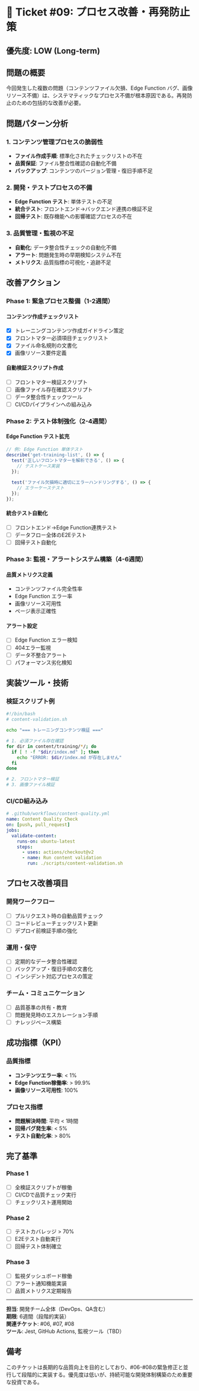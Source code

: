 # 🔄 Ticket #09: プロセス改善・再発防止策

## 優先度: **LOW (Long-term)**

## 問題の概要

今回発生した複数の問題（コンテンツファイル欠損、Edge Function バグ、画像リソース不備）は、システマティックなプロセス不備が根本原因である。再発防止のための包括的な改善が必要。

## 問題パターン分析

### 1. コンテンツ管理プロセスの脆弱性
- **ファイル作成手順**: 標準化されたチェックリストの不在
- **品質保証**: ファイル整合性確認の自動化不備
- **バックアップ**: コンテンツのバージョン管理・復旧手順不足

### 2. 開発・テストプロセスの不備
- **Edge Function テスト**: 単体テストの不足
- **統合テスト**: フロントエンド→バックエンド連携の検証不足
- **回帰テスト**: 既存機能への影響確認プロセスの不在

### 3. 品質管理・監視の不足
- **自動化**: データ整合性チェックの自動化不備
- **アラート**: 問題発生時の早期検知システム不在
- **メトリクス**: 品質指標の可視化・追跡不足

## 改善アクション

### Phase 1: 緊急プロセス整備（1-2週間）

#### コンテンツ作成チェックリスト
- [x] トレーニングコンテンツ作成ガイドライン策定
- [x] フロントマター必須項目チェックリスト
- [x] ファイル命名規則の文書化
- [x] 画像リソース要件定義

#### 自動検証スクリプト作成
- [ ] フロントマター検証スクリプト
- [ ] 画像ファイル存在確認スクリプト
- [ ] データ整合性チェックツール
- [ ] CI/CDパイプラインへの組み込み

### Phase 2: テスト体制強化（2-4週間）

#### Edge Function テスト拡充
```javascript
// 例: Edge Function 単体テスト
describe('get-training-list', () => {
  test('正しいフロントマターを解析できる', () => {
    // テストケース実装
  });
  
  test('ファイル欠損時に適切にエラーハンドリングする', () => {
    // エラーケーステスト
  });
});
```

#### 統合テスト自動化
- [ ] フロントエンド→Edge Function連携テスト
- [ ] データフロー全体のE2Eテスト
- [ ] 回帰テスト自動化

### Phase 3: 監視・アラートシステム構築（4-6週間）

#### 品質メトリクス定義
- コンテンツファイル完全性率
- Edge Function エラー率
- 画像リソース可用性
- ページ表示正確性

#### アラート設定
- [ ] Edge Function エラー検知
- [ ] 404エラー監視
- [ ] データ不整合アラート
- [ ] パフォーマンス劣化検知

## 実装ツール・技術

### 検証スクリプト例
```bash
#!/bin/bash
# content-validation.sh

echo "=== トレーニングコンテンツ検証 ==="

# 1. 必須ファイル存在確認
for dir in content/training/*/; do
  if [ ! -f "$dir/index.md" ]; then
    echo "ERROR: $dir/index.md が存在しません"
  fi
done

# 2. フロントマター検証
# 3. 画像ファイル検証
```

### CI/CD組み込み
```yaml
# .github/workflows/content-quality.yml
name: Content Quality Check
on: [push, pull_request]
jobs:
  validate-content:
    runs-on: ubuntu-latest
    steps:
      - uses: actions/checkout@v2
      - name: Run content validation
        run: ./scripts/content-validation.sh
```

## プロセス改善項目

### 開発ワークフロー
- [ ] プルリクエスト時の自動品質チェック
- [ ] コードレビューチェックリスト更新
- [ ] デプロイ前検証手順の強化

### 運用・保守
- [ ] 定期的なデータ整合性確認
- [ ] バックアップ・復旧手順の文書化
- [ ] インシデント対応プロセスの策定

### チーム・コミュニケーション
- [ ] 品質基準の共有・教育
- [ ] 問題発見時のエスカレーション手順
- [ ] ナレッジベース構築

## 成功指標（KPI）

### 品質指標
- **コンテンツエラー率**: < 1%
- **Edge Function稼働率**: > 99.9%
- **画像リソース可用性**: 100%

### プロセス指標
- **問題解決時間**: 平均 < 1時間
- **回帰バグ発生率**: < 5%
- **テスト自動化率**: > 80%

## 完了基準

### Phase 1
- [ ] 全検証スクリプトが稼働
- [ ] CI/CDで品質チェック実行
- [ ] チェックリスト運用開始

### Phase 2
- [ ] テストカバレッジ > 70%
- [ ] E2Eテスト自動実行
- [ ] 回帰テスト体制確立

### Phase 3
- [ ] 監視ダッシュボード稼働
- [ ] アラート通知機能実装
- [ ] 品質メトリクス定期報告

---

**担当**: 開発チーム全体（DevOps、QA含む）  
**期限**: 6週間（段階的実装）  
**関連チケット**: #06, #07, #08  
**ツール**: Jest, GitHub Actions, 監視ツール（TBD）

## 備考

このチケットは長期的な品質向上を目的としており、#06-#08の緊急修正と並行して段階的に実装する。優先度は低いが、持続可能な開発体制構築のため重要な投資である。